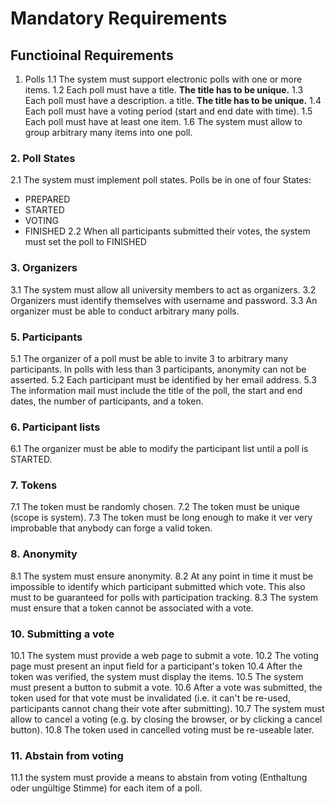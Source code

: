 # Mandatory Requirements

## Functioinal Requirements

1. Polls
  1.1 The system must support electronic polls with one or more items.
  1.2 Each poll must have a title. **The title has to be unique.**
  1.3 Each poll must have a description. a title. **The title has to be unique.**
  1.4 Each poll must have a voting period (start and end date with time).
  1.5 Each poll must have at least one item.
  1.6 The system must allow to group arbitrary many items into one poll.

### 2. Poll States
2.1 The system must implement poll states. Polls be in one of four States:
  - PREPARED
  - STARTED
  - VOTING
  - FINISHED
2.2 When all participants submitted their votes, the system must set the poll to FINISHED

### 3. Organizers
3.1 The system must allow all university members to act as organizers.
3.2 Organizers must identify themselves with username and password.
3.3 An organizer must be able to conduct arbitrary many polls.

### 5. Participants
5.1 The organizer of a poll must be able to invite 3 to arbitrary many participants. In polls with less than 3 participants, anonymity can not be asserted.
5.2 Each participant must be identified by her email address.
5.3 The information mail must include the title of the poll, the start and end dates, the number of participants, and a token.

### 6. Participant lists
6.1 The organizer must be able to modify the participant list until a poll is STARTED.

### 7. Tokens
7.1 The token must be randomly chosen.
7.2 The token must be unique (scope is system).
7.3 The token must be long enough to make it ver very improbable that anybody can forge a valid token.

### 8. Anonymity
8.1 The system must ensure anonymity.
8.2 At any point in time it must be impossible to identify which participant submitted which vote. This also must to be guaranteed for polls with participation tracking.
8.3 The system must ensure that a token cannot be associated with a vote.

### 10. Submitting a vote
10.1 The system must provide a web page to submit a vote.
10.2 The voting page must present an input field for a participant's token
10.4 After the token was verified, the system must display the items.
10.5 The system must present a button to submit a vote.
10.6 After a vote was submitted, the token used for that vote must be invalidated (i.e. it can't be re-used, participants cannot chang their vote after submitting).
10.7 The system must allow to cancel a voting (e.g. by closing the browser, or by clicking a cancel button).
10.8 The token used in cancelled voting must be re-useable later.

### 11. Abstain from voting
11.1 the system must provide a means to abstain from voting (Enthaltung oder ungültige Stimme) for each item of a poll.

